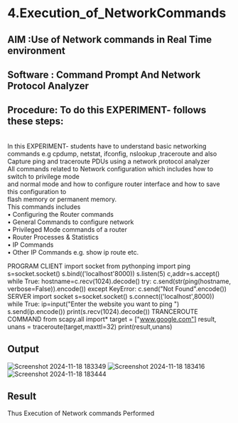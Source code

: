 # 4.Execution_of_NetworkCommands
## AIM :Use of Network commands in Real Time environment
## Software : Command Prompt And Network Protocol Analyzer
## Procedure: To do this EXPERIMENT- follows these steps:
<BR>
In this EXPERIMENT- students have to understand basic networking commands e.g cpdump, netstat, ifconfig, nslookup ,traceroute and also Capture ping and traceroute PDUs using a network protocol analyzer 
<BR>
All commands related to Network configuration which includes how to switch to privilege mode
<BR>
and normal mode and how to configure router interface and how to save this configuration to
<BR>
flash memory or permanent memory.
<BR>
This commands includes
<BR>
• Configuring the Router commands
<BR>
• General Commands to configure network
<BR>
• Privileged Mode commands of a router 
<BR>
• Router Processes & Statistics
<BR>
• IP Commands
<BR>
• Other IP Commands e.g. show ip route etc.
<BR>

PROGRAM 
CLIENT 
         import socket 
         from pythonping import ping 
         s=socket.socket() 
          s.bind(('localhost'8000)) 
         s.listen(5) 
         c,addr=s.accept() 
       while True: 
            hostname=c.recv(1024).decode() 
       try: 
           c.send(str(ping(hostname, verbose=False)).encode()) 
        except KeyError: 
             c.send("Not Found".encode())
SERVER
                 import socket 
             s=socket.socket() 
             s.connect(('localhost',8000)) 
             while True: 
                ip=input("Enter the website you want to ping ") 
             s.send(ip.encode()) 
                    print(s.recv(1024).decode())
TRANCEROUTE COMMAND
               from scapy.all import* 
                target = ["www.google.com"] 
                 result, unans = traceroute(target,maxttl=32) 
                 print(result,unans)
## Output
![Screenshot 2024-11-18 183349](https://github.com/user-attachments/assets/509795a2-99a1-4dff-83f2-d05b868fc877)
![Screenshot 2024-11-18 183416](https://github.com/user-attachments/assets/5e804598-dff4-4651-b439-6042dbf444ad)
![Screenshot 2024-11-18 183444](https://github.com/user-attachments/assets/a41922fb-bca6-462b-b85a-f4eb429be1b8)

## Result
Thus Execution of Network commands Performed 
